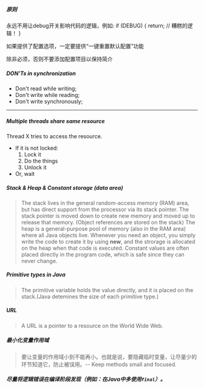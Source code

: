 ##### 原则
永远不用让debug开关影响代码的逻辑，例如:
if (DEBUG) {
	return; // 糟糕的逻辑！
}

如果提供了配置选项，一定要提供“一键重置默认配置”功能

除非必须，否则不要添加配置项目以保持简介
##### DON'Ts in synchronization
* Don't read while writing;
* Don't write while reading;
* Don't write synchronously;

---

##### Multiple threads share same resource
Thread X tries to access the resource.
* If it is not locked:
  1. Lock it  
  2. Do the things  
  3. Unlock it  
* Or, wait

##### Stack & Heap & Constant storage (data area)
> The stack lives in the general random-access memory (RAM) area, but has direct support from the processor via its stack pointer. The stack pointer is moved down to create new memory and moved up to release that memory. (Object references are stored on the stack)
> The heap is a general-purpose pool of memory (also in the RAM area) where all Java objects live. Whenever you need an object, you simply write the code to create it by using **new**, and the strorage is allocated on the heap when that code is executed.
> Constant values are often placed directly in the program code, which is safe since they can never change.

##### Primitive types in Java
> The primitive variable holds the value directly, and it is placed on the stack.(Java detemines the size of each primitive type.) 

##### URL
> A URL is a pointer to a resource on the World Wide Web.

##### 最小化变量作用域
> 要让变量的作用域小到不能再小。也就是说，要隐藏临时变量，让尽量少的环节知道它，防止被误用。-- Keep methods small and focused.

##### 尽量将逻辑错误在编译阶段发现（例如：在Java中多使用`final`）。

